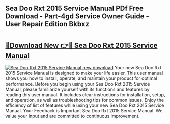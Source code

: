 ## Sea Doo Rxt 2015 Service Manual PDf Free Download - Part-4gd Service Owner Guide - User Repair Edition Bkbxz

# <h2><a href="http://bc76273.oget.top/?id=Sea+Doo+Rxt+2015+Service+Manual">🔗Download New 👉🔴 Sea Doo Rxt 2015 Service Manual</a></h2>

[![Sea Doo Rxt 2015 Service Manual new download](https://i.imgur.com/5g1atiW.png)](http://bc76273.oget.top/?id=Sea+Doo+Rxt+2015+Service+Manual)
Your new Sea Doo Rxt 2015 Service Manual is designed to make your life easier. This user manual shows you how to install, operate, and maintain your product for optimal performance. Before you begin using your Sea Doo Rxt 2015 Service Manual, please familiarize yourself with its functions and features by reading this user manual. It includes clear instructions for installation, setup, and operation, as well as troubleshooting tips for common issues. Enjoy the efficiency of list of features while using your new Sea Doo Rxt 2015 Service Manual. Your Feedback is Important Sea Doo Rxt 2015 Service Manual. We value your input and are committed to continuous improvement.
